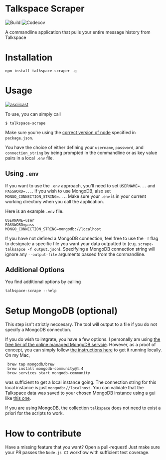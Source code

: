 # Talkspace Scraper
![Build](https://github.com/vaughn-johnson/talkspace-scraper/workflows/Node.js%20CI/badge.svg)
![Codecov](https://img.shields.io/codecov/c/github/vaughn-johnson/talkspace-scraper)

A commandline application that pulls your entire message history from Talkspace

# Installation

```{bash}
npm install talkspace-scraper -g
```

# Usage

[![asciicast](https://asciinema.org/a/370236.svg)](https://asciinema.org/a/370236)

To use, you can simply call

```
$ talkspace-scrape
```

Make sure you're using the [correct version of node](https://github.com/nvm-sh/nvm) specified in `package.json`. 

You have the choice of either defining your `username`, `password`, and `connection_string` by being prompted in the commandline or as key value pairs in a local `.env` file.

## Using `.env`
If you want to use the `.env` approach, you'll need to set `USERNAME=...` and `PASSWORD=...`. If you wish to use MongoDB, also set `MONGO_CONNECTION_STRING=...`. Make sure your `.env` is in your current working directory when you call the application.

Here is an example `.env` file.
```
USERNAME=user
PASSWORD=pass
MONGO_CONNECTION_STRING=mongodb://localhost
```

If you have not defined a MongoDB connection, feel free to use the `-f` flag to designate a specific file you want your data outputted to (e.g. `scrape-talksapce -f output.json`). Specifying a MongoDB connection string will ignore any `--output-file` arguments passed from the commandline.


## Additional Options
You find additional options by calling

```{bash}
talkspace-scrape --help
```


# Setup MongoDB (optional)
This step isn't strictly neccesary. The tool will output to a file if you do not specify a MongoDB connection.

If you do wish to intgrate, you have a few options. I personally am using [the free tier of the online managed MongoDB servcie](https://www.mongodb.com/pricing_).
However, as a proof of concept, you can simply follow [the instructions here](https://docs.mongodb.com/manual/administration/install-community/) to get it running locally. On my Mac, 

```{bash}
 brew tap mongodb/brew
 brew install mongodb-community@4.4
 brew services start mongodb-community
```
was sufficient to get a local instance going. The connection string for this local instance is just `mongodb://localhost`. You can validate that the Talkspace data was saved to your chosen MongoDB instance using a gui like [this one](https://www.mongodb.com/try/download/compass).

If you are using MongoDB, the collection `talkspace` does not need to exist a priori for the scripts to work.




# How to contribute

Have a missing feature that you want? Open a pull-request! Just make sure your PR passes the `Node.js CI` workflow with sufficient test coverage.
